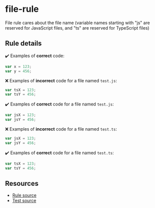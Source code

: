 [//]: # (This file is generated by eslint-docgen. Do not edit it directly.)

# file-rule

File rule cares about the file name (variable names starting with "js" are reserved for JavaScript files, and "ts" are reserved for TypeScript files)

## Rule details

✔️ Examples of **correct** code:
```js
var x = 123;
var y = 456;
```

❌ Examples of **incorrect** code for a file named `test.js`:
```js
var tsX = 123;
var tsY = 456;
```

✔️ Examples of **correct** code for a file named `test.js`:
```js
var jsX = 123;
var jsY = 456;
```

❌ Examples of **incorrect** code for a file named `test.ts`:
```js
var jsX = 123;
var jsY = 456;
```

✔️ Examples of **correct** code for a file named `test.ts`:
```js
var tsX = 123;
var tsY = 456;
```

## Resources

* [Rule source](/rules/file-rule.js)
* [Test source](/tests/file-rule.js)
